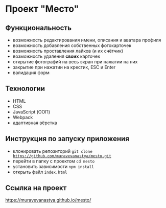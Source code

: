 # Проект "Место"

## Функциональность
* возможность редактирования имени, описания и аватара профиля
* возможность добавления собственных фотокарточек
* возможность проставления лайков (и их счётчик)
* возможность удаления __своих__ карточек
* открытие фотографий на весь экран при нажатии на них
* закрытие при нажатии на крестик, ESC и Enter
* валидация форм

## Технологии
* HTML 
* CSS
* JavaScript (ООП)
* Webpack
* адаптивная вёрстка

## Инструкция по запуску приложения
* клонировать репозиторий <code>git clone https://github.com/muravevanastya/mesto.git</code>
* перейти в папку с проектом <code>cd mesto</code>
* установить зависимости <code>npm install</code>
* открыть файл <code>index.html</code>

## Ссылка на проект
https://muravevanastya.github.io/mesto/
